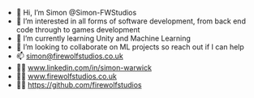 - 👋 Hi, I’m Simon @Simon-FWStudios
- 👀 I’m interested in all forms of software development, from back end code through to games development
- 🌱 I’m currently learning Unity and Machine Learning
- 💞️ I’m looking to collaborate on ML projects so reach out if I can help
- 📫 simon@firewolfstudios.co.uk
- 👨‍💻 www.linkedin.com/in/simon-warwick
- 👨‍💻 www.firewolfstudios.co.uk
- 👨‍💻 https://github.com/firewolfstudios

<!---
Simon-FWStudios/Simon-FWStudios is a ✨ special ✨ repository because its `README.md` (this file) appears on your GitHub profile.
You can click the Preview link to take a look at your changes.
--->

